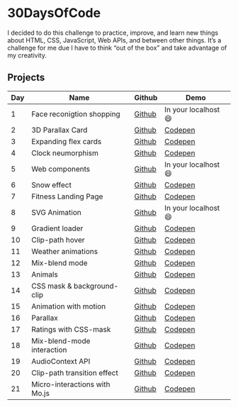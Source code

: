 # 30DaysOfCode

I decided to do this challenge to practice, improve, and learn new things about HTML, CSS, JavaScript, Web APIs, and between other things. It’s a challenge for me due I have to think “out of the box” and take advantage of my creativity.


## Projects

| Day | Name | Github | Demo |
| ------ | ------ | ------ | ------ |
| 1 | Face reconigtion shopping | [Github](https://github.com/henryzarza/30-days-of-code/tree/master/face-recognition-shopping) | In your localhost 😄 |
| 2 | 3D Parallax Card | [Github](https://github.com/henryzarza/30-days-of-code/tree/master/3d-parallax-card) | [Codepen](https://codepen.io/HenryZarza/full/YzqYwRb) |
| 3 | Expanding flex cards | [Github](https://github.com/henryzarza/30-days-of-code/tree/master/expanding-cards) | [Codepen](https://codepen.io/HenryZarza/full/PoPdjJz) |
| 4 | Clock neumorphism | [Github](https://github.com/henryzarza/30-days-of-code/tree/master/clock-neumorphism) | [Codepen](https://codepen.io/HenryZarza/full/mdPXJzE) |
| 5 | Web components | [Github](https://github.com/henryzarza/30-days-of-code/tree/master/web-components) | In your localhost 😄 |
| 6 | Snow effect | [Github](https://github.com/henryzarza/30-days-of-code/tree/master/snow-effect) | [Codepen](https://codepen.io/HenryZarza/full/rNBoNVo) |
| 7 | Fitness Landing Page | [Github](https://github.com/henryzarza/30-days-of-code/tree/master/fitness-landing-page) | [Codepen](https://codepen.io/HenryZarza/full/QWNmRxG) |
| 8 | SVG Animation | [Github](https://github.com/henryzarza/30-days-of-code/tree/master/svg-animation) | In your localhost 😄 |
| 9 | Gradient loader | [Github](https://github.com/henryzarza/30-days-of-code/tree/master/gradient-loader) | [Codepen](https://codepen.io/HenryZarza/full/qBZYLaZ) |
| 10 | Clip-path hover | [Github](https://github.com/henryzarza/30-days-of-code/tree/master/clip-path-hover) | [Codepen](https://codepen.io/HenryZarza/full/OJNEVKV) |
| 11 | Weather animations | [Github](https://github.com/henryzarza/30-days-of-code/tree/master/weather-animations) | [Codepen](https://codepen.io/HenryZarza/full/XWdYPjw) |
| 12 | Mix-blend mode | [Github](https://github.com/henryzarza/30-days-of-code/tree/master/mix-blend-mode) | [Codepen](https://codepen.io/HenryZarza/full/poyZrqG) |
| 13 | Animals | [Github](https://github.com/henryzarza/30-days-of-code/tree/master/animals) | [Codepen](https://codepen.io/HenryZarza/full/MWyqwog) |
| 14 | CSS mask & background-clip | [Github](https://github.com/henryzarza/30-days-of-code/tree/master/scroll-mask) | [Codepen](https://codepen.io/HenryZarza/full/aQrVEG) |
| 15 | Animation with motion | [Github](https://github.com/henryzarza/30-days-of-code/tree/master/animation-with-motion) | [Codepen](https://codepen.io/HenryZarza/full/xxVyEpB) |
| 16 | Parallax | [Github](https://github.com/henryzarza/30-days-of-code/tree/master/parallax) | [Codepen](https://codepen.io/HenryZarza/full/oNxaMwE) |
| 17 | Ratings with CSS-mask | [Github](https://github.com/henryzarza/30-days-of-code/tree/master/ratings) | [Codepen](https://codepen.io/HenryZarza/full/OJJxPXW) |
| 18 | Mix-blend-mode interaction | [Github](https://github.com/henryzarza/30-days-of-code/tree/master/mix-blend-mode-interaction) | [Codepen](https://codepen.io/HenryZarza/full/abNQKRz) |
| 19 | AudioContext API | [Github](https://github.com/henryzarza/30-days-of-code/tree/master/audio-web-api) | [Codepen](https://codepen.io/HenryZarza/full/vYGvWLm) |
| 20 | Clip-path transition effect | [Github](https://github.com/henryzarza/30-days-of-code/tree/master/clip-path-transition-effect) | [Codepen](https://codepen.io/HenryZarza/full/ExKGqBL) |
| 21 | Micro-interactions with Mo.js | [Github](https://github.com/henryzarza/30-days-of-code/tree/master/microinteractions) | [Codepen](https://codepen.io/HenryZarza/full/dyMaQyo) |
